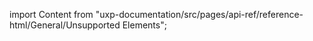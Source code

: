 
import Content from "uxp-documentation/src/pages/api-ref/reference-html/General/Unsupported Elements";

<Content query="product=photoshop"/>
